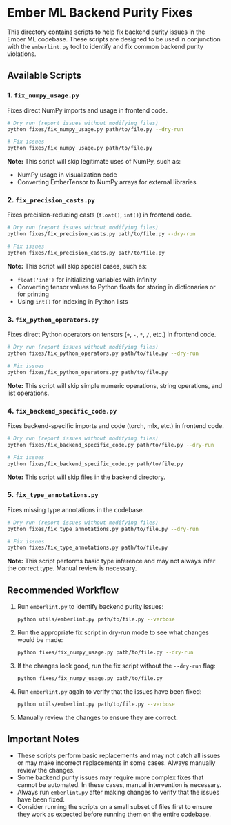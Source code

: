 # Ember ML Backend Purity Fixes

This directory contains scripts to help fix backend purity issues in the Ember ML codebase. These scripts are designed to be used in conjunction with the `emberlint.py` tool to identify and fix common backend purity violations.

## Available Scripts

### 1. `fix_numpy_usage.py`

Fixes direct NumPy imports and usage in frontend code.

```bash
# Dry run (report issues without modifying files)
python fixes/fix_numpy_usage.py path/to/file.py --dry-run

# Fix issues
python fixes/fix_numpy_usage.py path/to/file.py
```

**Note:** This script will skip legitimate uses of NumPy, such as:
- NumPy usage in visualization code
- Converting EmberTensor to NumPy arrays for external libraries

### 2. `fix_precision_casts.py`

Fixes precision-reducing casts (`float()`, `int()`) in frontend code.

```bash
# Dry run (report issues without modifying files)
python fixes/fix_precision_casts.py path/to/file.py --dry-run

# Fix issues
python fixes/fix_precision_casts.py path/to/file.py
```

**Note:** This script will skip special cases, such as:
- `float('inf')` for initializing variables with infinity
- Converting tensor values to Python floats for storing in dictionaries or for printing
- Using `int()` for indexing in Python lists

### 3. `fix_python_operators.py`

Fixes direct Python operators on tensors (`+`, `-`, `*`, `/`, etc.) in frontend code.

```bash
# Dry run (report issues without modifying files)
python fixes/fix_python_operators.py path/to/file.py --dry-run

# Fix issues
python fixes/fix_python_operators.py path/to/file.py
```

**Note:** This script will skip simple numeric operations, string operations, and list operations.

### 4. `fix_backend_specific_code.py`

Fixes backend-specific imports and code (torch, mlx, etc.) in frontend code.

```bash
# Dry run (report issues without modifying files)
python fixes/fix_backend_specific_code.py path/to/file.py --dry-run

# Fix issues
python fixes/fix_backend_specific_code.py path/to/file.py
```

**Note:** This script will skip files in the backend directory.

### 5. `fix_type_annotations.py`

Fixes missing type annotations in the codebase.

```bash
# Dry run (report issues without modifying files)
python fixes/fix_type_annotations.py path/to/file.py --dry-run

# Fix issues
python fixes/fix_type_annotations.py path/to/file.py
```

**Note:** This script performs basic type inference and may not always infer the correct type. Manual review is necessary.

## Recommended Workflow

1. Run `emberlint.py` to identify backend purity issues:
   ```bash
   python utils/emberlint.py path/to/file.py --verbose
   ```

2. Run the appropriate fix script in dry-run mode to see what changes would be made:
   ```bash
   python fixes/fix_numpy_usage.py path/to/file.py --dry-run
   ```

3. If the changes look good, run the fix script without the `--dry-run` flag:
   ```bash
   python fixes/fix_numpy_usage.py path/to/file.py
   ```

4. Run `emberlint.py` again to verify that the issues have been fixed:
   ```bash
   python utils/emberlint.py path/to/file.py --verbose
   ```

5. Manually review the changes to ensure they are correct.

## Important Notes

- These scripts perform basic replacements and may not catch all issues or may make incorrect replacements in some cases. Always manually review the changes.
- Some backend purity issues may require more complex fixes that cannot be automated. In these cases, manual intervention is necessary.
- Always run `emberlint.py` after making changes to verify that the issues have been fixed.
- Consider running the scripts on a small subset of files first to ensure they work as expected before running them on the entire codebase.